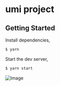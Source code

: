 # umi project

## Getting Started

Install dependencies,

```bash
$ yarn
```

Start the dev server,

```bash
$ yarn start
```
![Image](https://i.postimg.cc/v8txfdw9/20210830190752.png)

